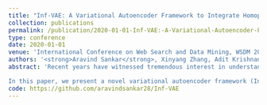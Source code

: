 ```yaml
---
title: "Inf-VAE: A Variational Autoencoder Framework to Integrate Homophily and Influence in Diffusion Prediction"
collection: publications
permalink: /publication/2020-01-01-Inf-VAE:-A-Variational-Autoencoder-Framework-to-Integrate-Homophily-and-Influence-in-Diffusion-Prediction
type: conference
date: 2020-01-01
venue: 'International Conference on Web Search and Data Mining, WSDM 2020, Houston, TX, February 3-7, 2020'
authors: '<strong>Aravind Sankar</strong>, Xinyang Zhang, Adit Krishnan, Jiawei Han'
abstract: 'Recent years have witnessed tremendous interest in understanding and predicting information spread on social media platforms such as Twitter, Facebook, etc. Existing diffusion prediction methods primarily exploit the sequential order of influenced users by projecting diffusion cascades onto their local social neighborhoods. However, this fails to capture global social structures that do not explicitly manifest in any of the cascades, resulting in poor performance for inactive users with limited historical activities.

In this paper, we present a novel variational autoencoder framework (Inf-VAE) to jointly embed homophily and influence through proximity-preserving social and position-encoded temporal latent variables. To model social homophily, Inf-VAE utilizes powerful graph neural network architectures to learn social variables that selectively exploit the social connections of users. Given a sequence of seed user activations, Inf-VAE uses a novel expressive co-attentive fusion network that jointly attends over their social and temporal variables to predict the set of all influenced users. Our experimental results on multiple real-world social network datasets, including Digg, Weibo, and Stack-Exchanges demonstrate significant gains (22% MAP@10) for Inf-VAE over state-of-the-art diffusion prediction models; we achieve massive gains for users with sparse activities, and users who lack direct social neighbors in seed sets.'
code: https://github.com/aravindsankar28/Inf-VAE
---
```

